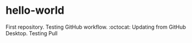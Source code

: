 # hello-world
First repository.
Testing GitHub workflow.
:octocat:
Updating from GitHub Desktop.
Testing Pull
